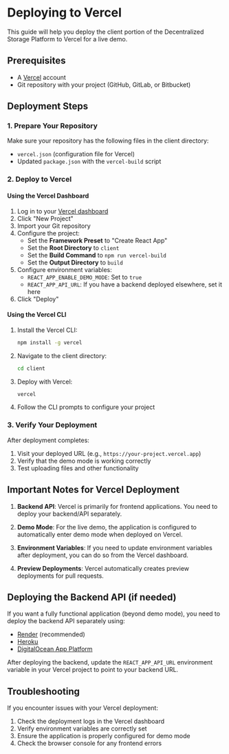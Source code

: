 # Deploying to Vercel

This guide will help you deploy the client portion of the Decentralized Storage Platform to Vercel for a live demo.

## Prerequisites

- A [Vercel](https://vercel.com) account
- Git repository with your project (GitHub, GitLab, or Bitbucket)

## Deployment Steps

### 1. Prepare Your Repository

Make sure your repository has the following files in the client directory:
- `vercel.json` (configuration file for Vercel)
- Updated `package.json` with the `vercel-build` script

### 2. Deploy to Vercel

#### Using the Vercel Dashboard

1. Log in to your [Vercel dashboard](https://vercel.com/dashboard)
2. Click "New Project"
3. Import your Git repository
4. Configure the project:
   - Set the **Framework Preset** to "Create React App"
   - Set the **Root Directory** to `client`
   - Set the **Build Command** to `npm run vercel-build`
   - Set the **Output Directory** to `build`
5. Configure environment variables:
   - `REACT_APP_ENABLE_DEMO_MODE`: Set to `true`
   - `REACT_APP_API_URL`: If you have a backend deployed elsewhere, set it here
6. Click "Deploy"

#### Using the Vercel CLI

1. Install the Vercel CLI:
   ```bash
   npm install -g vercel
   ```

2. Navigate to the client directory:
   ```bash
   cd client
   ```

3. Deploy with Vercel:
   ```bash
   vercel
   ```

4. Follow the CLI prompts to configure your project

### 3. Verify Your Deployment

After deployment completes:

1. Visit your deployed URL (e.g., `https://your-project.vercel.app`)
2. Verify that the demo mode is working correctly
3. Test uploading files and other functionality

## Important Notes for Vercel Deployment

1. **Backend API**: Vercel is primarily for frontend applications. You need to deploy your backend/API separately.

2. **Demo Mode**: For the live demo, the application is configured to automatically enter demo mode when deployed on Vercel.

3. **Environment Variables**: If you need to update environment variables after deployment, you can do so from the Vercel dashboard.

4. **Preview Deployments**: Vercel automatically creates preview deployments for pull requests.

## Deploying the Backend API (if needed)

If you want a fully functional application (beyond demo mode), you need to deploy the backend API separately using:

- [Render](https://render.com/) (recommended)
- [Heroku](https://heroku.com/)
- [DigitalOcean App Platform](https://www.digitalocean.com/products/app-platform/)

After deploying the backend, update the `REACT_APP_API_URL` environment variable in your Vercel project to point to your backend URL.

## Troubleshooting

If you encounter issues with your Vercel deployment:

1. Check the deployment logs in the Vercel dashboard
2. Verify environment variables are correctly set
3. Ensure the application is properly configured for demo mode
4. Check the browser console for any frontend errors 